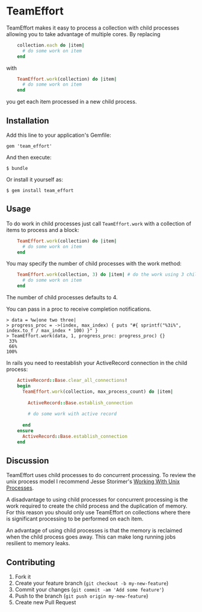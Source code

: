 # TeamEffort

TeamEffort makes it easy to process a collection with child processes
allowing you to take advantage of multiple cores. By replacing

```ruby
    collection.each do |item|
      # do some work on item
    end
```

with 

```ruby
    TeamEffort.work(collection) do |item|
      # do some work on item
    end
```

you get each item processed in a new child process.

## Installation

Add this line to your application's Gemfile:

    gem 'team_effort'

And then execute:

    $ bundle

Or install it yourself as:

    $ gem install team_effort

## Usage

To do work in child processes just call `TeamEffort.work` with a
collection of items to process and a block:

```ruby
    TeamEffort.work(collection) do |item|
      # do some work on item
    end
```

You may specify the number of child processes with the work method:
 
```ruby
    TeamEffort.work(collection, 3) do |item| # do the work using 3 child processes
      # do some work on item
    end
```
The number of child processes defaults to 4.

You can pass in a proc to receive completion notifications.
 
```irb
> data = %w|one two three|
> progress_proc = ->(index, max_index) { puts "#{ sprintf("%3i%", index.to_f / max_index * 100) }" }
> TeamEffort.work(data, 1, progress_proc: progress_proc) {}
 33%
 66%
100%
```

In rails you need to reestablish your ActiveRecord connection in the
child process:

```ruby
    ActiveRecord::Base.clear_all_connections!
    begin
      TeamEffort.work(collection, max_process_count) do |item|
    
        ActiveRecord::Base.establish_connection
    
        # do some work with active record
    
      end
    ensure
      ActiveRecord::Base.establish_connection
    end    
```

## Discussion

TeamEffort uses child processes to do concurrent processing. To review
the unix process model I recommend Jesse Storimer's
[Working With Unix Processes][1].
 
[1]: http://www.jstorimer.com/products/working-with-unix-processes

A disadvantage to using child processes for concurrent processing is
the work required to create the child process and the duplication of
memory.  For this reason you should only use TeamEffort on collections
where there is significant processing to be performed on each item.

An advantage of using child processes is that the memory is reclaimed
when the child process goes away. This can make long running jobs
resilient to memory leaks.

## Contributing

1. Fork it
2. Create your feature branch (`git checkout -b my-new-feature`)
3. Commit your changes (`git commit -am 'Add some feature'`)
4. Push to the branch (`git push origin my-new-feature`)
5. Create new Pull Request
